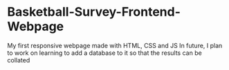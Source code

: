 # Basketball-Survey-Frontend-Webpage
My first responsive webpage made with HTML, CSS and JS
In future, I plan to work on learning to add a database to it so that the results can be collated
